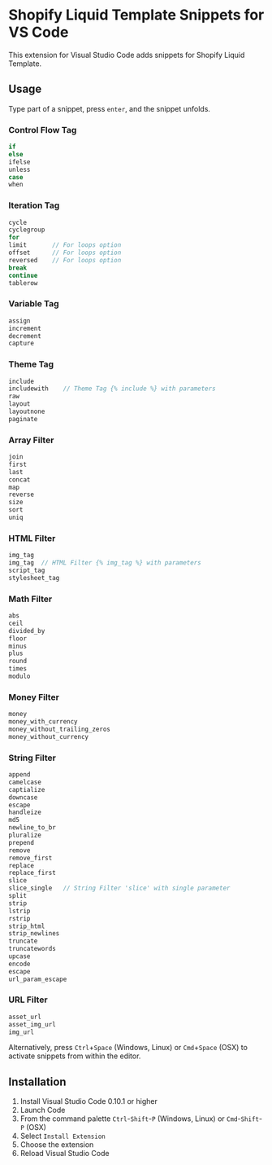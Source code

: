 # Shopify Liquid Template Snippets for VS Code
This extension for Visual Studio Code adds snippets for Shopify Liquid Template.

## Usage
Type part of a snippet, press `enter`, and the snippet unfolds.

### Control Flow Tag
```javascript
if
else
ifelse
unless
case
when
```

### Iteration Tag
```javascript
cycle
cyclegroup
for
limit       // For loops option
offset      // For loops option
reversed    // For loops option
break
continue
tablerow
```

### Variable Tag
```javascript
assign
increment
decrement
capture
```

### Theme Tag
```javascript
include
includewith    // Theme Tag {% include %} with parameters
raw
layout
layoutnone
paginate
```

### Array Filter
```javascript
join
first
last
concat
map
reverse
size
sort
uniq
```

### HTML Filter
```javascript
img_tag
img_tag  // HTML Filter {% img_tag %} with parameters
script_tag
stylesheet_tag
```

### Math Filter
```javascript
abs
ceil
divided_by
floor
minus
plus
round
times
modulo
```

### Money Filter
```javascript
money
money_with_currency
money_without_trailing_zeros
money_without_currency
```

### String Filter
```javascript
append
camelcase
captialize
downcase
escape
handleize
md5
newline_to_br
pluralize
prepend
remove
remove_first
replace
replace_first
slice
slice_single   // String Filter 'slice' with single parameter
split
strip
lstrip
rstrip
strip_html
strip_newlines
truncate
truncatewords
upcase
encode
escape
url_param_escape
```

### URL Filter
```javascript
asset_url
asset_img_url
img_url
```

Alternatively, press `Ctrl`+`Space` (Windows, Linux) or `Cmd`+`Space` (OSX) to activate snippets from within the editor.

## Installation

1. Install Visual Studio Code 0.10.1 or higher
2. Launch Code
3. From the command palette `Ctrl`-`Shift`-`P` (Windows, Linux) or `Cmd`-`Shift`-`P` (OSX)
4. Select `Install Extension`
5. Choose the extension
6. Reload Visual Studio Code

